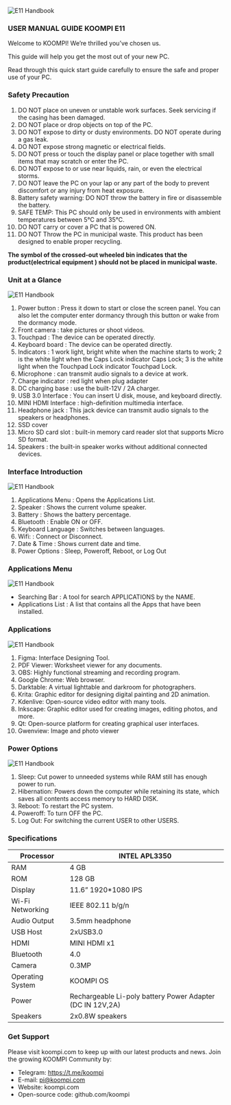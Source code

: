 ![E11 Handbook](../Images/E11_handbook1.png)

### USER MANUAL GUIDE KOOMPI E11
Welcome to KOOMPI! We’re thrilled you’ve chosen us. 

This guide will help you get the most out of your new PC. 

Read through this quick start guide carefully to ensure the safe and proper use of your PC.

### Safety Precaution


1. DO NOT place on uneven or unstable work surfaces. Seek servicing if the casing has been damaged.
1. DO NOT place or drop objects on top of the PC. 
1. DO NOT expose to dirty or dusty environments. DO NOT operate during a gas leak.
1. DO NOT expose strong magnetic or electrical fields.
1. DO NOT press or touch the display panel or place together with small items that may scratch or enter the PC.
1. DO NOT expose to or use near liquids, rain, or even the electrical storms.
1. DO NOT leave the PC on your lap or any part of the body to prevent discomfort or any injury from heat exposure.
1. Battery safety warning: DO NOT throw the battery in fire or disassemble the battery.
1. SAFE TEMP: This PC should only be used in environments with ambient temperatures between 5°C and 35°C.
1. DO NOT carry or cover a PC that is powered ON.
1. DO NOT Throw the PC in municipal waste. This product has been designed to enable proper recycling. 

**The symbol of the crossed-out wheeled bin indicates that the product(electrical equipment ) should not be placed in municipal waste.**      

### Unit at a Glance

![E11 Handbook](../Images/E11_handbook2.png)

1. Power button        : Press it down to start or close the screen panel. You can also let the 
  computer enter dormancy through this button or wake from the dormancy mode.
2. Front camera        : take pictures or shoot videos.
3. Touchpad            : The device can be operated directly.
4. Keyboard board        : The device can be operated directly.
5. Indicators            : 1 work light, bright white when the machine starts to work;
                        2 is the white light when the Caps Lock indicator Caps Lock; 
                        3 is the white light when the Touchpad Lock indicator Touchpad Lock.
6. Microphone        : can transmit audio signals to a device at work. 
7. Charge indicator        : red light when plug adapter 
8. DC charging base        : use the built-12V / 2A charger.
9. USB 3.0 Interface        : You can insert U disk, mouse, and keyboard directly.
10. MINI HDMI Interface    : high-definition multimedia interface.
11. Headphone jack        : This jack device can transmit audio signals to the speakers or headphones.
12. SSD cover
13. Micro SD card slot    : built-in memory card reader slot that supports Micro SD format.
14. Speakers            : the built-in speaker works without additional connected devices.

### Interface Introduction

![E11 Handbook](../Images/E11_handbook3.png)



1. Applications Menu    : Opens the Applications List.
2. Speaker            : Shows the current volume speaker.
3. Battery            : Shows the battery percentage.
4. Bluetooth            : Enable ON or OFF.
5. Keyboard Language    : Switches between languages.
6. Wifi:             : Connect or Disconnect. 
7. Date & Time        : Shows current date and time.
8. Power Options        : Sleep, Poweroff, Reboot, or Log Out

### Applications Menu

![E11 Handbook](../Images/E11_handbook4.png)

- Searching Bar     : A tool for search APPLICATIONS by the NAME.
- Applications List     : A list that contains all the Apps that have been installed.

### Applications

![E11 Handbook](../Images/E11_handbook5.png)

1. Figma: Interface Designing Tool.
2. PDF Viewer: Worksheet viewer for any documents.
3. OBS: Highly functional streaming and recording program.
4. Google Chrome: Web browser.
5. Darktable: A virtual lighttable and darkroom for photographers.
6. Krita: Graphic editor for designing digital painting and 2D animation.
7. Kdenlive: Open-source video editor with many tools.
8. Inkscape: Graphic editor used for creating images, editing photos, and more.
9. Qt: Open-source platform for creating graphical user interfaces.  
10. Gwenview: Image and photo viewer

### Power Options

![E11 Handbook](../Images/E11_handbook6.png)

1. Sleep: Cut power to unneeded systems while RAM still has enough power to run. 
1. Hibernation: Powers down the computer while retaining its state, which saves all contents access memory to                                        HARD DISK.
1. Reboot: To restart the PC system.
1. Poweroff: To turn OFF the PC.
1. Log Out: For switching the current USER to other USERS.

### Specifications

| Processor  | INTEL APL3350|
| ----------- | ----------- |
| RAM | 4 GB |
| ROM | 128 GB | 
|Display | 11.6” 1920*1080 IPS|
|Wi-Fi Networking | IEEE 802.11 b/g/n|
|Audio Output |3.5mm headphone|
|USB Host |2xUSB3.0|
|HDMI |MINI HDMI x1|
|Bluetooth |4.0|
|Camera|0.3MP|
|Operating System| KOOMPI OS|
|Power|Rechargeable Li-poly battery Power Adapter (DC IN 12V,2A)|
|Speakers | 2x0.8W speakers|

### Get Support
Please visit koompi.com to keep up with our latest products and news. Join the growing KOOMPI Community by:
- Telegram:         https://t.me/koompi
- E-mail:         pi@koompi.com 
- Website:         koompi.com 
- Open-source code:     github.com/koompi

